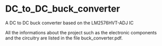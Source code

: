 # DC_to_DC_buck_converter
A DC to DC buck converter based on the LM2576HVT-ADJ IC

All the informations about the project such as the electronic components and the circuitry are listed in the file buck_converter.pdf.
